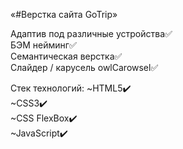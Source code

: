 «#Верстка сайта GoTrip»

Адаптив под различные устройства✅<br/>
БЭМ нейминг✅<br/>
Семантическая верстка✅<br/>
Слайдер / карусель owlCarowsel✅

Стек технологий:
~HTML5✔️<br/>
~CSS3✔️<br/>
~CSS FlexBox✔️<br/>
~JavaScript✔️<br/>
